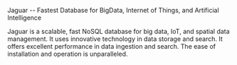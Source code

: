 
Jaguar -- Fastest Database for BigData, Internet of Things, and Artificial Intelligence

Jaguar is a scalable, fast NoSQL database for big data, IoT, and spatial data management.
It uses innovative technology in data storage and search. It offers excellent performance
in data ingestion and search. The ease of installation and operation is unparalleled.
